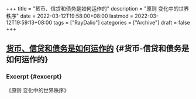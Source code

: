+++
title = "货币、信贷和债务是如何运作的"
description = "原则 变化中的世界秩序"
date = 2022-03-12T19:58:00+08:00
lastmod = 2022-03-12T19:59:13+08:00
tags = ["RayDalio"]
categories = ["Archive"]
draft = false
+++

## [货币、信贷和债务是如何运作的](https://mp.weixin.qq.com/s/-Z6Q7vCDnxSkopSIBz6mzQ) {#货币-信贷和债务是如何运作的}


### Excerpt {#excerpt}

《原则 变化中的世界秩序》